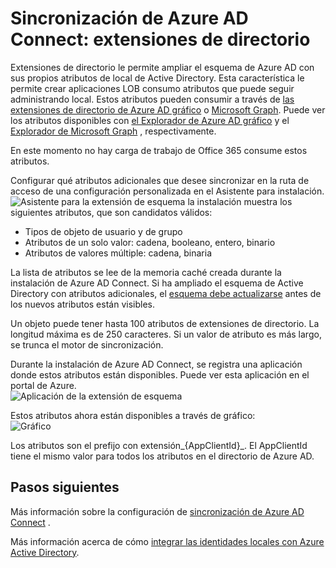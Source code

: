 <properties
   pageTitle="Sincronización de Azure AD Connect: extensiones Directory | Microsoft Azure"
   description="En este tema se describe la característica de extensiones de directorio de Azure AD Connect."
   services="active-directory"
   documentationCenter=""
   authors="AndKjell"
   manager="femila"
   editor=""/>

<tags
   ms.service="active-directory"
   ms.devlang="na"
   ms.topic="article"
   ms.tgt_pltfrm="na"
   ms.workload="identity"
   ms.date="08/19/2016"
   ms.author="billmath"/>

# <a name="azure-ad-connect-sync-directory-extensions"></a>Sincronización de Azure AD Connect: extensiones de directorio
Extensiones de directorio le permite ampliar el esquema de Azure AD con sus propios atributos de local de Active Directory. Esta característica le permite crear aplicaciones LOB consumo atributos que puede seguir administrando local. Estos atributos pueden consumir a través de [las extensiones de directorio de Azure AD gráfico](https://msdn.microsoft.com/Library/Azure/Ad/Graph/howto/azure-ad-graph-api-directory-schema-extensions) o [Microsoft Graph](https://graph.microsoft.io/). Puede ver los atributos disponibles con [el Explorador de Azure AD gráfico](https://graphexplorer.cloudapp.net) y el [Explorador de Microsoft Graph](https://graphexplorer2.azurewebsites.net/) , respectivamente.

En este momento no hay carga de trabajo de Office 365 consume estos atributos.

Configurar qué atributos adicionales que desee sincronizar en la ruta de acceso de una configuración personalizada en el Asistente para instalación.
![Asistente para la extensión de esquema](./media/active-directory-aadconnectsync-feature-directory-extensions/extension2.png) la instalación muestra los siguientes atributos, que son candidatos válidos:

- Tipos de objeto de usuario y de grupo
- Atributos de un solo valor: cadena, booleano, entero, binario
- Atributos de valores múltiple: cadena, binaria

La lista de atributos se lee de la memoria caché creada durante la instalación de Azure AD Connect. Si ha ampliado el esquema de Active Directory con atributos adicionales, el [esquema debe actualizarse](active-directory-aadconnectsync-installation-wizard.md#refresh-directory-schema) antes de los nuevos atributos están visibles.

Un objeto puede tener hasta 100 atributos de extensiones de directorio. La longitud máxima es de 250 caracteres. Si un valor de atributo es más largo, se trunca el motor de sincronización.

Durante la instalación de Azure AD Connect, se registra una aplicación donde estos atributos están disponibles. Puede ver esta aplicación en el portal de Azure.  
![Aplicación de la extensión de esquema](./media/active-directory-aadconnectsync-feature-directory-extensions/extension3.png)

Estos atributos ahora están disponibles a través de gráfico:  
![Gráfico](./media/active-directory-aadconnectsync-feature-directory-extensions/extension4.png)

Los atributos son el prefijo con extensión\_{AppClientId}\_. El AppClientId tiene el mismo valor para todos los atributos en el directorio de Azure AD.

## <a name="next-steps"></a>Pasos siguientes
Más información sobre la configuración de [sincronización de Azure AD Connect](active-directory-aadconnectsync-whatis.md) .

Más información acerca de cómo [integrar las identidades locales con Azure Active Directory](active-directory-aadconnect.md).
